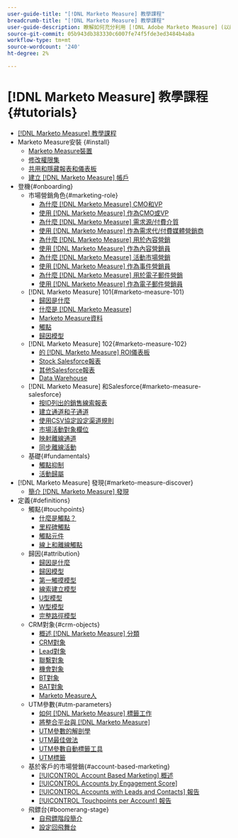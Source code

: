 ```yaml
---
user-guide-title: "[!DNL Marketo Measure] 教學課程"
breadcrumb-title: "[!DNL Marketo Measure] 教學課程"
user-guide-description: 瞭解如何充分利用 [!DNL Adobe Marketo Measure] (以前 [!DNL Bizible]), the industry's leading B2B marketing attribution application. Watch tutorials on installation, onboarding, [!DNL Marketo Measure] 基礎和定義。
source-git-commit: 05b943db383330c6007fe74f5fde3ed3484b4a8a
workflow-type: tm+mt
source-wordcount: '240'
ht-degree: 2%

---
```



# [!DNL Marketo Measure] 教學課程 {#tutorials}

+ [[!DNL Marketo Measure] 教學課程](overview.md)
+ Marketo Measure安裝 {#install}
   + [Marketo Measure裝置](/help/installing/install-production.md)
   + [修改權限集](/help/installing/modify-permission-sets-production.md)
   + [共用和隱藏報表和儀表板](/help/installing/sharing-reports-production.md)
   + [建立 [!DNL Marketo Measure] 帳戶](/help/installing/creating-marketo-measure-account-production.md)
+ 登機{#onboarding}
   + 市場營銷角色{#marketing-role}
      + [為什麼 [!DNL Marketo Measure] CMO和VP](/help/onboarding/marketing-role/cmo-and-vp-why.md)
      + [使用 [!DNL Marketo Measure] 作為CMO或VP](/help/onboarding/marketing-role/cmo-and-vp-using.md)
      + [為什麼 [!DNL Marketo Measure] 需求源/付費介質](/help/onboarding/marketing-role/demand-gen-why.md)
      + [使用 [!DNL Marketo Measure] 作為需求代/付費媒體營銷商](/help/onboarding/marketing-role/demand-gen-using.md)
      + [為什麼 [!DNL Marketo Measure] 用於內容營銷](/help/onboarding/marketing-role/content-marketing-why.md)
      + [使用 [!DNL Marketo Measure] 作為內容營銷員](/help/onboarding/marketing-role/content-marketing-using.md)
      + [為什麼 [!DNL Marketo Measure] 活動市場營銷](/help/onboarding/marketing-role/events-marketing-why.md)
      + [使用 [!DNL Marketo Measure] 作為事件營銷員](/help/onboarding/marketing-role/events-marketing-using.md)
      + [為什麼 [!DNL Marketo Measure] 用於電子郵件營銷](/help/onboarding/marketing-role/email-marketing-why.md)
      + [使用 [!DNL Marketo Measure] 作為電子郵件營銷員](/help/onboarding/marketing-role/email-marketing-using.md)
   + [!DNL Marketo Measure] 101{#marketo-measure-101}
      + [歸因是什麼](/help/onboarding/marketo-measure-101/what-is-attribution.md)
      + [什麼是 [!DNL Marketo Measure]](/help/onboarding/marketo-measure-101/what-is-marketo-measure.md)
      + [Marketo Measure資料](/help/onboarding/marketo-measure-101/marketo-measure-data.md)
      + [觸點](/help/onboarding/marketo-measure-101/touchpoints.md)
      + [歸因模型](/help/onboarding/marketo-measure-101/attribution-models.md)
   + [!DNL Marketo Measure] 102{#marketo-measure-102}
      + [的 [!DNL Marketo Measure] ROI儀表板](/help/onboarding/marketo-measure-102/roi-dashboards.md)
      + [Stock Salesforce報表](/help/onboarding/marketo-measure-102/stock-salesforce-reports.md)
      + [其他Salesforce報表](/help/onboarding/marketo-measure-102/addtional-salesforce-reports.md)
      + [Data Warehouse](/help/onboarding/marketo-measure-102/data-warehouse.md)
   + [!DNL Marketo Measure] 和Salesforce{#marketo-measure-salesforce}
      + [按ID列出的銷售線索報表](/help/onboarding/marketo-measure-salesforce/leads-by-id-report.md)
      + [建立通道和子通道](/help/onboarding/marketo-measure-salesforce/creating-channels-subchannels.md)
      + [使用CSV協定設定渠道規則](/help/onboarding/marketo-measure-salesforce/channel-rules-csv.md)
      + [市場活動對象欄位](/help/onboarding/marketo-measure-salesforce/campaign-object-fields.md)
      + [映射離線通道](/help/onboarding/marketo-measure-salesforce/mapping-offline-channels.md)
      + [同步離線活動](/help/onboarding/marketo-measure-salesforce/syncing-offline-campaigns.md)
   + 基礎{#fundamentals}
      + [觸點抑制](/help/onboarding/marketo-measure-salesforce/touchpoint-suppression.md)
      + [活動歸屬](/help/onboarding/fundamentals/activities-attribution.md)
+ [!DNL Marketo Measure] 發現{#marketo-measure-discover}
   + [簡介 [!DNL Marketo Measure] 發現](/help/marketo-measure-discover/introduction-to-marketo-measure-discover.md)
+ 定義{#definitions}
   + 觸點{#touchpoints}
      + [什麼是觸點？](/help/definitions/touchpoints/what-is-a-touchpoint.md)
      + [里程碑觸點](/help/definitions/touchpoints/milestone-touchpoints.md)
      + [觸點元件](/help/definitions/touchpoints/touchpoint-components.md)
      + [線上和離線觸點](/help/definitions/touchpoints/online-offline-touchpoints.md)
   + 歸因{#attribution}
      + [歸因是什麼](/help/definitions/attribution/what-is-attribution.md)
      + [歸因模型](/help/definitions/attribution/attribution-models.md)
      + [第一觸摸模型](/help/definitions/attribution/first-touch-model.md)
      + [線索建立模型](/help/definitions/attribution/lead-creation-model.md)
      + [U型模型](/help/definitions/attribution/u-shaped-model.md)
      + [W型模型](/help/definitions/attribution/w-shaped-model.md)
      + [完整路徑模型](/help/definitions/attribution/full-path-model.md)
   + CRM對象{#crm-objects}
      + [概述 [!DNL Marketo Measure] 分類](/help/definitions/crm-objects/taxonomy-overview.md)
      + [CRM對象](/help/definitions/crm-objects/crm-objects.md)
      + [Lead對象](/help/definitions/crm-objects/lead-object.md)
      + [聯繫對象](/help/definitions/crm-objects/contact-object.md)
      + [機會對象](/help/definitions/crm-objects/opportunity-object.md)
      + [BT對象](/help/definitions/crm-objects/bt-object.md)
      + [BAT對象](/help/definitions/crm-objects/bat-object.md)
      + [Marketo Measure人](/help/definitions/crm-objects/marketo-measure-person.md)
   + UTM參數{#utm-parameters}
      + [如何 [!DNL Marketo Measure] 標籤工作](/help/definitions/utm-parameters/how-marketo-measure-tagging-works.md)
      + [將整合平台與 [!DNL Marketo Measure]](/help/definitions/utm-parameters/connecting-integrated-platforms-with-marketo-measure.md)
      + [UTM參數的解剖學](/help/definitions/utm-parameters/anatomy-of-a-utm-parameter.md)
      + [UTM最佳做法](/help/definitions/utm-parameters/utm-best-practices.md)
      + [UTM參數自動標籤工具](/help/definitions/utm-parameters/utm-parameter-auto-tagging-tools.md)
      + [UTM標籤](/help/definitions/utm-parameters/utm-tagging.md)
   + 基於客戶的市場營銷{#account-based-marketing}
      + [[!UICONTROL Account Based Marketing] 概述](/help/definitions/account-based-marketing/abm-overview.md)
      + [[!UICONTROL Accounts by Engagement Score]](/help/definitions/account-based-marketing/accounts-by-engagement-score.md)
      + [[!UICONTROL Accounts with Leads and Contacts] 報告](/help/definitions/account-based-marketing/accounts-with-leads-and-contacts.md)
      + [[!UICONTROL Touchpoints per Account] 報告](/help/definitions/account-based-marketing/touchpoints-per-account-report.md)
   + 飛鏢台{#boomerang-stage}
      + [自飛鏢階段簡介](/help/definitions/boomerang-stage/introduction-to-boomerang-stages.md)
      + [設定回飛舞台](/help/definitions/boomerang-stage/setting-up-boomerang-stages.md)
